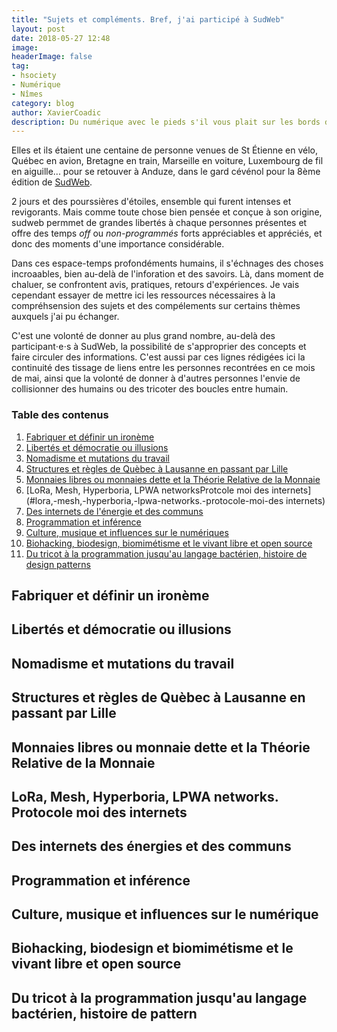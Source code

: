 ```yaml
---
title: "Sujets et compléments. Bref, j'ai participé à SudWeb"
layout: post
date: 2018-05-27 12:48
image: 
headerImage: false
tag:
- hsociety
- Numérique
- Nîmes 
category: blog
author: XavierCoadic
description: Du numérique avec le pieds s'il vous plait sur les bords du Gardon d'Anduze
---
```


Elles et ils étaient une centaine de personne venues de St Étienne en vélo, Québec en avion, Bretagne en train, Marseille en voiture, Luxembourg de fil en aiguille... pour se retouver à Anduze, dans le gard cévénol pour la 8ème édition de [SudWeb](https://sudweb.fr/2018).

2 jours et des pourssières d'étoiles, ensemble qui furent intenses et revigorants. Mais comme toute chose bien pensée et conçue à son origine, sudweb permmet de grandes libertés à chaque personnes présentes et offre des temps _off_ ou _non-programmés_ forts appréciables et appréciés, et donc des moments d'une importance considérable.

Dans ces espace-temps profondéments humains, il s'échnages des choses incroaables, bien au-delà de l'inforation et des savoirs. Là, dans moment de chaluer, se confrontent avis, pratiques, retours d'expériences. Je vais cependant essayer de mettre ici les ressources nécessaires à la compréhsension des sujets et des compélements sur certains thèmes auxquels j'ai pu échanger.

C'est une volonté de donner au plus grand nombre, au-delà des participant⋅e⋅s à SudWeb, la possibilité de s'approprier des concepts et faire circuler des informations. C'est aussi par ces lignes rédigées ici la continuité des tissage de liens entre les personnes recontrées en ce mois de mai, ainsi que la volonté de donner à d'autres personnes l'envie de collisionner des humains ou des tricoter des boucles entre humain.

### Table des contenus
1. [Fabriquer et définir un ironème](#fabriquer-et-définir-un-ironème)
2. [Libertés et démocratie ou illusions](#libertés-et-démocratie-ou-illusions)
3. [Nomadisme et mutations du travail](#nomadisme-et-mutations-du-travail)
4. [Structures et règles de Quèbec à  Lausanne en passant par Lille](#structures-et-règles-de-quèbec-à-lausanne-en-passant-par-lille)
5. [Monnaies libres ou monnaies dette et la Théorie Relative de la Monnaie](#monnaies-libres-ou-monnaie-dette-et-la-théorie-relative-de-la-monnaie)
6. [LoRa, Mesh, Hyperboria, LPWA networksProtcole moi des internets](#lora,-mesh,-hyperboria,-lpwa-networks.-protocole-moi-des internets)
7. [Des internets de l'énergie et des communs](#des-internets-des-énergies-et-des-communs)
8. [Programmation et inférence](#programmation-et-inférence)
9. [Culture, musique et influences sur le numériques](#culture,-musique-et-influences-sur-le-numérique)
10. [Biohacking, biodesign, biomimétisme et le vivant libre et open source](#biohacking,-biodesign,-biomimétisme-et-le-vivant-libre-et-open-source)
11. [Du tricot à la programmation jusqu'au langage bactérien, histoire de design patterns](#du-tricot-à-la-programmation-jusuq'au-langage-bactérien,-histoire-de-patterns)


## Fabriquer et définir un ironème

## Libertés et démocratie ou illusions 

## Nomadisme et mutations du travail

## Structures et règles de Quèbec à Lausanne en passant par Lille

## Monnaies libres ou monnaie dette et la Théorie Relative de la Monnaie

## LoRa, Mesh, Hyperboria, LPWA networks. Protocole moi des internets 

## Des internets des énergies et des communs

## Programmation et inférence

## Culture, musique et influences sur le numérique

## Biohacking, biodesign et biomimétisme et le vivant libre et open source

## Du tricot à la programmation jusqu'au langage bactérien, histoire de pattern 
